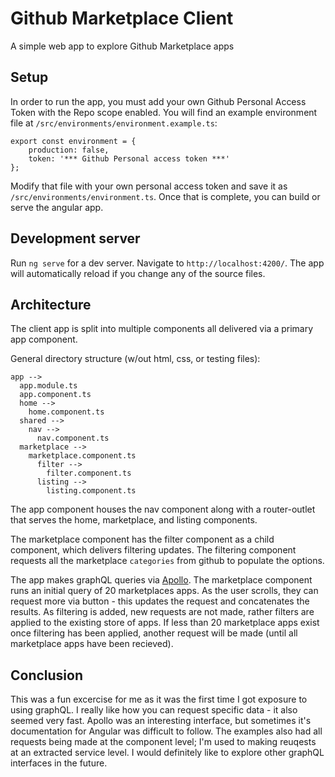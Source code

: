 # Github Marketplace Client

A simple web app to explore Github Marketplace apps

## Setup

In order to run the app, you must add your own Github Personal Access Token with the Repo scope enabled. You will find an example environment file at `/src/environments/environment.example.ts`:

```
export const environment = {
    production: false,
    token: '*** Github Personal access token ***'
};
```

Modify that file with your own personal access token and save it as `/src/environments/environment.ts`. Once that is complete, you can build or serve the angular app. 

## Development server

Run `ng serve` for a dev server. Navigate to `http://localhost:4200/`. The app will automatically reload if you change any of the source files.

## Architecture

The client app is split into multiple components all delivered via a primary app component.

General directory structure (w/out html, css, or testing files):
```
app -->
  app.module.ts
  app.component.ts
  home -->
    home.component.ts
  shared -->
    nav -->
      nav.component.ts
  marketplace -->
    marketplace.component.ts
      filter -->
        filter.component.ts
      listing -->
        listing.component.ts
```

The app component houses the nav component along with a router-outlet that serves the home, marketplace, and listing components.

The marketplace component has the filter component as a child component, which delivers filtering updates. The filtering component requests all the marketplace `categories` from github to populate the options.

The app makes graphQL queries via [Apollo](https://www.apollographql.com/). The marketplace component runs an initial query of 20 marketplaces apps. As the user scrolls, they can request more via button - this updates the request and concatenates the results. As filtering is added, new requests are not made, rather filters are applied to the existing store of apps. If less than 20 marketplace apps exist once filtering has been applied, another request will be made (until all marketplace apps have been recieved).

## Conclusion

This was a fun excercise for me as it was the first time I got exposure to using graphQL. I really like how you can request specific data - it also seemed very fast. Apollo was an interesting interface, but sometimes it's documentation for Angular was difficult to follow. The examples also had all requests being made at the component level; I'm used to making reuqests at an extracted service level. I would definitely like to explore other graphQL interfaces in the future.
